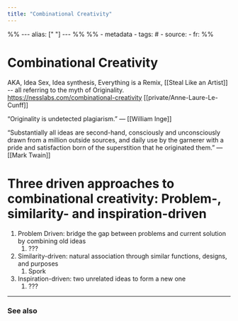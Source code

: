 ```yaml
---
title: "Combinational Creativity"
---
```



%% ---
alias: [" "]
--- %%
%% - metadata
	- tags: #
	- source: 
	- fr: 
%%


# Combinational Creativity
AKA, Idea Sex, Idea synthesis, Everything is a Remix, [[Steal Like an Artist]] -- all referring to the myth of Originality.
https://nesslabs.com/combinational-creativity [[private/Anne-Laure-Le-Cunff]]

“Originality is undetected plagiarism.” — [[William Inge]]

“Substantially all ideas are second-hand, consciously and unconsciously drawn from a million outside sources, and daily use by the garnerer with a pride and satisfaction born of the superstition that he originated them.” — [[Mark Twain]]


# Three driven approaches to combinational creativity: Problem-, similarity- and inspiration-driven

1. Problem Driven: bridge the gap between problems and current solution by combining old ideas
	1. ???
2. Similarity-driven: natural association through similar functions, designs, and purposes
	1. Spork
3. Inspiration-driven: two unrelated ideas to form a new one 
	1. ???

-------------
### See also

